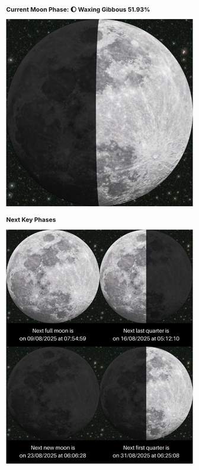 ### Current Moon Phase: 🌔 Waxing Gibbous 51.93%
![Moon Phase](moonphase.png)
### Next Key Phases
![Gallery](gallery.png)